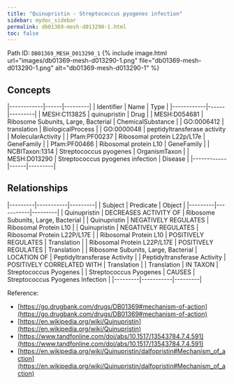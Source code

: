 ```yaml
---
title: "Quinupristin - Streptococcus pyogenes infection"
sidebar: mydoc_sidebar
permalink: db01369-mesh-d013290-1.html
toc: false 
---
```



Path ID: `DB01369_MESH_D013290_1`
{% include image.html url="images/db01369-mesh-d013290-1.png" file="db01369-mesh-d013290-1.png" alt="db01369-mesh-d013290-1" %}

## Concepts

|------------|------|---------|
| Identifier | Name | Type    |
|------------|------|---------|
| MESH:C113825 | quinupristin | Drug |
| MESH:D054681 | Ribosome Subunits, Large, Bacterial | ChemicalSubstance |
| GO:0006412 | translation | BiologicalProcess |
| GO:0000048 | peptidyltransferase activity | MolecularActivity |
| Pfam:PF00237 | Ribosomal protein L22p/L17e | GeneFamily |
| Pfam:PF00466 | Ribosomal protein L10 | GeneFamily |
| NCBITaxon:1314 | Streptococcus pyogenes | OrganismTaxon |
| MESH:D013290 | Streptococcus pyogenes infection | Disease |
|------------|------|---------|

## Relationships

|---------|-----------|---------|
| Subject | Predicate | Object  |
|---------|-----------|---------|
| Quinupristin | DECREASES ACTIVITY OF | Ribosome Subunits, Large, Bacterial |
| Quinupristin | NEGATIVELY REGULATES | Ribosomal Protein L10 |
| Quinupristin | NEGATIVELY REGULATES | Ribosomal Protein L22P/L17E |
| Ribosomal Protein L10 | POSITIVELY REGULATES | Translation |
| Ribosomal Protein L22P/L17E | POSITIVELY REGULATES | Translation |
| Ribosome Subunits, Large, Bacterial | LOCATION OF | Peptidyltransferase Activity |
| Peptidyltransferase Activity | POSITIVELY CORRELATED WITH | Translation |
| Translation | IN TAXON | Streptococcus Pyogenes |
| Streptococcus Pyogenes | CAUSES | Streptococcus Pyogenes Infection |
|---------|-----------|---------|

Reference: 
  - [https://go.drugbank.com/drugs/DB01369#mechanism-of-action](https://go.drugbank.com/drugs/DB01369#mechanism-of-action)
  - [https://en.wikipedia.org/wiki/Quinupristin](https://en.wikipedia.org/wiki/Quinupristin)
  - [https://www.tandfonline.com/doi/abs/10.1517/13543784.7.4.591](https://www.tandfonline.com/doi/abs/10.1517/13543784.7.4.591)
  - [https://en.wikipedia.org/wiki/Quinupristin/dalfopristin#Mechanism_of_action](https://en.wikipedia.org/wiki/Quinupristin/dalfopristin#Mechanism_of_action)
